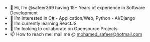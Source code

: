 - 👋 Hi, I’m @safeer369 having 15+ Years of experience in Software Development
- 👀 I’m interested in C# - Application/Web, Python - AI/Django
- 🌱 I’m currently learning ReactJS
- 💞️ I’m looking to collaborate on Opensource Projects
- 📫 How to reach me: mail me @ mohamed_safeer@hotmail.com

<!---
safeer369/safeer369 is a ✨ special ✨ repository because its `README.md` (this file) appears on your GitHub profile.
You can click the Preview link to take a look at your changes.
--->
